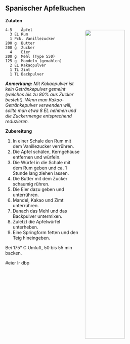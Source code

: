 Spanischer Apfelkuchen
-----------------------

<img align='right' style="margin:5ex 0 1ex 1em;border-radius:8px" width="50%" 
    src="../images/Spanischer_Apfelkuchen_2020-04-09.jpg"  />

**Zutaten**

```
4-5    Äpfel
  3 EL Rum
  1 Pck. Vanillezucker
200 g  Butter
200 g  Zucker
  4    Eier
200 g  Mehl (Type 550)
125 g  Mandeln (gemahlen)
  2 EL Kakaopulver
  1 TL Zimt
  1 TL Backpulver
```


_**Anmerkung:** Mit Kakaopulver ist kein Getränkepulver gemeint (welches bis zu 80% aus Zucker besteht). Wenn man Kakao-Getränkepulver verwenden will, sollte man etwa 8 EL nehmen und die Zuckermenge entsprechend reduzieren._

**Zubereitung** 

1. In einer Schale den Rum mit dem Vanillezucker verrühren.
2. Die Äpfel schälen, Kerngehäuse entfernen und würfeln.
3. Die Würfel in die Schale mit dem Rum geben und ca. 1 Stunde lang ziehen lassen.
4. Die Butter mit dem Zucker schaumig rühren.
5. Die Eier dazu geben und unterrühren.
6. Mandel, Kakao und Zimt unterrühren.
7. Danach das Mehl und das Backpulver untermixen.
8. Zuletzt die Apfelwürfel unterheben.
9. Eine Springform fetten und den Teig hineingeben.

Bei 175° C Umluft, 50 bis 55 min backen.


#eier lr dbp
